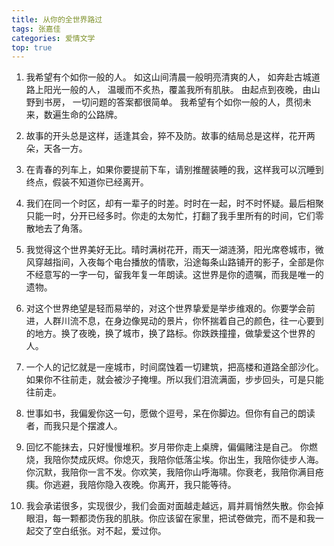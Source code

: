 ```yaml
---
title: 从你的全世界路过
tags: 张嘉佳
categories: 爱情文学
top: true
---
```




1. 我希望有个如你一般的人。 如这山间清晨一般明亮清爽的人， 如奔赴古城道路上阳光一般的人， 温暖而不炙热，覆盖我所有肌肤。 由起点到夜晚，由山野到书房， 一切问题的答案都很简单。 我希望有个如你一般的人，贯彻未来，数遍生命的公路牌。



2. 故事的开头总是这样，适逢其会，猝不及防。故事的结局总是这样，花开两朵，天各一方。



3. 在青春的列车上，如果你要提前下车，请别推醒装睡的我，这样我可以沉睡到终点，假装不知道你已经离开。



4. 我们在同一个时区，却有一辈子的时差。时时在一起，时不时怀疑。最后相聚只能一时，分开已经多时。你走的太匆忙，打翻了我手里所有的时间，它们零散地去了角落。



5. 我觉得这个世界美好无比。晴时满树花开，雨天一湖涟漪，阳光席卷城市，微风穿越指间，入夜每个电台播放的情歌，沿途每条山路铺开的影子，全部是你不经意写的一字一句，留我年复一年朗读。这世界是你的遗嘱，而我是唯一的遗物。



6. 对这个世界绝望是轻而易举的，对这个世界挚爱是举步维艰的。你要学会前进，人群川流不息，在身边像晃动的景片，你怀揣着自己的颜色，往一心要到的地方。换了夜晚，换了城市，换了路标。你跌跌撞撞，做挚爱这个世界的人。

<!-- more -->

7. 一个人的记忆就是一座城市，时间腐蚀着一切建筑，把高楼和道路全部沙化。如果你不往前走，就会被沙子掩埋。所以我们泪流满面，步步回头，可是只能往前走。



8. 世事如书，我偏爰你这一句，愿做个逗号，呆在你脚边。但你有自己的朗读者，而我只是个摆渡人。



9. 回忆不能抹去，只好慢慢堆积。岁月带你走上桌牌，偏偏赌注是自己。 你燃烧，我陪你焚成灰烬。你熄灭，我陪你低落尘埃。你出生，我陪你徒步人海。你沉默，我陪你一言不发。你欢笑，我陪你山呼海啸。你衰老，我陪你满目疮痍。你逃避，我陪你隐入夜晚。你离开，我只能等待。

<!-- more -->

10. 我会承诺很多，实现很少，我们会面对面越走越远，肩并肩悄然失散。你会掉眼泪，每一颗都烫伤我的肌肤。你应该留在家里，把试卷做完，而不是和我一起交了空白纸张。对不起，爱过你。